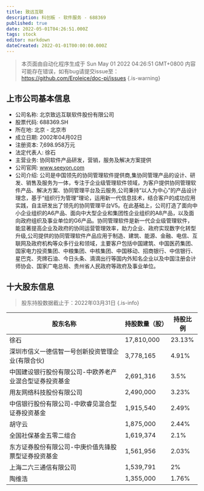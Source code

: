 ```yaml
---
title: 致远互联
description: 科创板 - 软件服务 - 688369
published: true
date: 2022-05-01T04:26:51.000Z
tags: stock
editor: markdown
dateCreated: 2022-01-01T00:00:00.000Z
---
```


> 本页面由自动化程序生成于 Sun May 01 2022 04:26:51 GMT+0800
> 内容可能存在错误，如有bug请提交issue至：https://github.com/Eroleice/doc-pi/issues
{.is-warning}

## 上市公司基本信息
- 公司名称: 北京致远互联软件股份有限公司
- 股票代码: 688369.SH
- 所在地: 北京 - 北京市
- 成立日期: 2002年04月02日
- 注册资本: 7,698.958万元
- 法定代表人: 徐石
- 主营业务: 协同软件产品研发，营销，服务及解决方案提供
- 公司官网: www.seeyon.com
- 公司介绍: 公司是中国领先的协同管理软件提供商,集协同管理产品的设计、研发、销售及服务为一体，专注于企业级管理软件领域，为客户提供协同管理软件产品、解决方案、协同管理平台及云服务,公司秉持“以人为中心”的产品设计理念，基于“组织行为管理”理论，运用新一代信息技术，结合客户的成功应用实践，自主研发出了领先的协同管理平台V5。在此基础上，公司打造了面向中小企业组织的A6产品、面向中大型企业和集团性企业组织的A8产品，以及面向政府组织及事业单位的G6产品。协同管理软件是新一代企业级管理软件，能显著提高企业及政府的协同运营管理效率，助力企业、政府实现数字化转型升级,公司提供的协同管理软件产品应用于制造、建筑、能源、金融、电信、互联网及政府机构等众多行业和领域，主要客户包括中国建筑、中国医药集团、国家电力投资集团、中粮集团、中核集团、中国移动、招商银行、中信银行、星巴克、壳牌石油、今日头条、滴滴出行等国内外知名企业以及中国注册会计师协会、国家广电总局、贵州省人民政府等政府及事业单位。


## 十大股东信息
> 股东持股数据截止于：2022年03月31日
{.is-info}

| 股东名称 | 持股数量（股） | 持股比例 |
| --- | --- | --- |
| 徐石 | 17,810,000 | 23.13% |
| 深圳市信义一德信智一号创新投资管理企业(有限合伙) | 3,778,165 | 4.91% |
| 中国建设银行股份有限公司-中欧养老产业混合型证券投资基金 | 2,691,316 | 3.5% |
| 用友网络科技股份有限公司 | 2,490,000 | 3.23% |
| 中信银行股份有限公司-中欧睿见混合型证券投资基金 | 1,915,540 | 2.49% |
| 胡守云 | 1,875,000 | 2.44% |
| 全国社保基金五零二组合 | 1,619,374 | 2.1% |
| 东方证券股份有限公司-中庚价值先锋股票型证券投资基金 | 1,561,956 | 2.03% |
| 上海二六三通信有限公司 | 1,539,791 | 2% |
| 陶维浩 | 1,355,000 | 1.76% |




